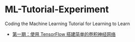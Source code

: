 # ML-Tutorial-Experiment
Coding the Machine Learning Tutorial for Learning to Learn

- [第一期：使用 TensorFlow 搭建简单的卷积神经网络](https://github.com/jiqizhixin/ML-Tutorial-Experiment/blob/master/Experiments/tf_CNN_Tutorial.ipynb)
